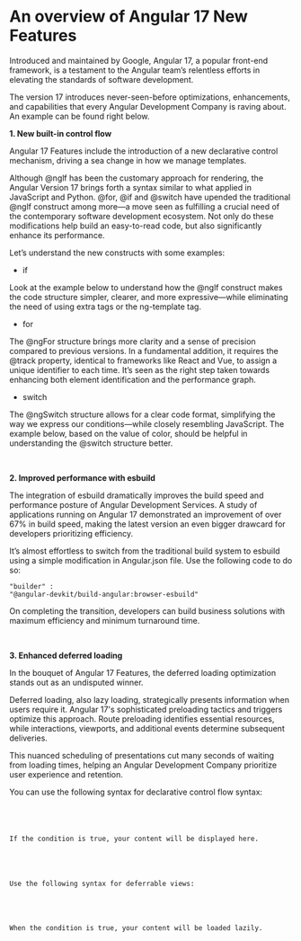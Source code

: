 # An overview of Angular 17 New Features

Introduced and maintained by Google, Angular 17, a popular front-end framework, is a testament to the Angular team’s relentless efforts in elevating the standards of software development.

The version 17 introduces never-seen-before optimizations, enhancements, and capabilities that every Angular Development Company is raving about. An example can be found right below.



<b>1. New built-in control flow</b>

Angular 17 Features include the introduction of a new declarative control mechanism, driving a sea change in how we manage templates.

Although @nglf has been the customary approach for rendering, the Angular Version 17 brings forth a syntax similar to what applied in JavaScript and Python. @for, @if and @switch have upended the traditional @nglf construct among more—a move seen as fulfilling a crucial need of the contemporary software development ecosystem. Not only do these modifications help build an easy-to-read code, but also significantly enhance its performance.

Let’s understand the new constructs with some examples:
 
<ul><li>if</li></ul>
Look at the example below to understand how the @nglf construct makes the code structure simpler, clearer, and more expressive—while eliminating the need of using extra tags or the ng-template tag.


<ul><li>for</li></ul>
 The @ngFor structure brings more clarity and a sense of precision compared to previous versions. In a fundamental addition, it requires the @track property, identical to frameworks like React and Vue, to assign a unique identifier to each time. It’s seen as the right step taken towards enhancing both element identification and the performance graph. 


<ul><li>switch</li></ul>
 The @ngSwitch structure allows for a clear code format, simplifying the way we express our conditions—while closely resembling JavaScript. The example below, based on the value of color, should be helpful in understanding the @switch structure better. 

&nbsp;</br>


<p>
<b>2. Improved performance with esbuild</b>
 
The integration of esbuild dramatically improves the build speed and performance posture of Angular Development Services. A study of applications running on Angular 17 demonstrated an improvement of over 67% in build speed, making the latest version an even bigger drawcard for developers prioritizing efficiency. 

It’s almost effortless to switch from the traditional build system to esbuild using a simple modification in Angular.json file. Use the following code to do so:

<code>"builder" : "@angular-devkit/build-angular:browser-esbuild"</code>

On completing the transition, developers can build business solutions with maximum efficiency and minimum turnaround time. 
</p>

&nbsp;</br>

<p>
<b>3. Enhanced deferred loading</b>

In the bouquet of Angular 17 Features, the deferred loading optimization stands out as an undisputed winner. 



Deferred loading, also lazy loading, strategically presents information when users require it. Angular 17's sophisticated preloading tactics and triggers optimize this approach. Route preloading identifies essential resources, while interactions, viewports, and additional events determine subsequent deliveries. 

This nuanced scheduling of presentations cut many seconds of waiting from loading times, helping an Angular Development Company prioritize user experience and retention. 

You can use the following syntax for declarative control flow syntax:
<code>
<div @if="condition">

If the condition is true, your content will be displayed here.

</div>

Use the following syntax for deferrable views:

<div @defer="condition">

When the condition is true, your content will be loaded lazily.

</div>
</code>

&nbsp;</br>



 
</p>
